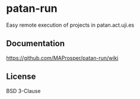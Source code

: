 # patan-run
Easy remote execution of projects in patan.act.uji.es

## Documentation
https://github.com/MAProsper/patan-run/wiki

## License
BSD 3-Clause